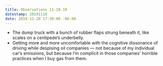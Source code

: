 ```yaml
---
title: Observations 11-18-19
datestamp: 20191118
date: 2019-12-28 17:30:00 -06:00
---
```


- The dump truck with a bunch of rubber flaps strung beneath it, like scales on a centipede’s underbelly.
- Getting more and more uncomfortable with the cognitive dissonance of driving while despising oil companies — not because of my individual car’s emissions, but because I’m complicit in those companies’ horrible practices when I buy gas from them.
